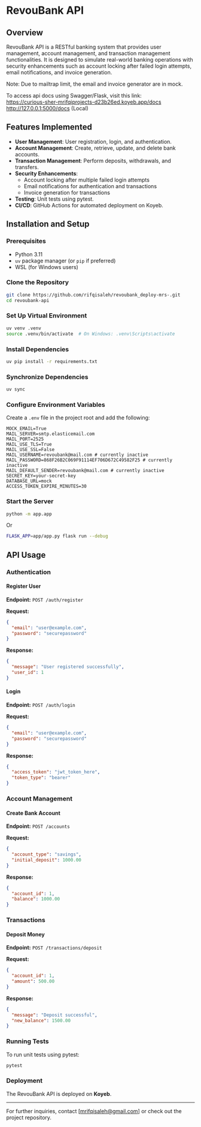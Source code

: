 # RevouBank API

## Overview
RevouBank API is a RESTful banking system that provides user management, account management, and transaction management functionalities. It is designed to simulate real-world banking operations with security enhancements such as account locking after failed login attempts, email notifications, and invoice generation. 

Note: Due to mailtrap limit, the email and invoice generator are in mock.

To access api docs using Swagger/Flask, visit this link:
<br> https://curious-sher-mrifqiprojects-d23b26ed.koyeb.app/docs
<br> http://127.0.0.1:5000/docs (Local)

## Features Implemented
- **User Management**: User registration, login, and authentication.
- **Account Management**: Create, retrieve, update, and delete bank accounts.
- **Transaction Management**: Perform deposits, withdrawals, and transfers.
- **Security Enhancements**:
  - Account locking after multiple failed login attempts
  - Email notifications for authentication and transactions
  - Invoice generation for transactions
- **Testing**: Unit tests using pytest.
- **CI/CD**: GitHub Actions for automated deployment on Koyeb.

## Installation and Setup

### Prerequisites
- Python 3.11
- `uv` package manager (or `pip` if preferred)
- WSL (for Windows users)

### Clone the Repository
```sh
git clone https://github.com/rifqisaleh/revoubank_deploy-mrs-.git
cd revoubank-api
```

### Set Up Virtual Environment
```sh
uv venv .venv
source .venv/bin/activate  # On Windows: .venv\Scripts\activate
```

### Install Dependencies
```sh
uv pip install -r requirements.txt
```

### Synchronize Dependencies
```sh
uv sync
```

### Configure Environment Variables
Create a `.env` file in the project root and add the following:
```env
MOCK_EMAIL=True
MAIL_SERVER=smtp.elasticemail.com
MAIL_PORT=2525
MAIL_USE_TLS=True
MAIL_USE_SSL=False
MAIL_USERNAME=revoubank@mail.com # currently inactive
MAIL_PASSWORD=868F26B2C069F91114EF706D672C49582F25 # currently inactive
MAIL_DEFAULT_SENDER=revoubank@mail.com # currently inactive
SECRET_KEY=your-secret-key
DATABASE_URL=mock
ACCESS_TOKEN_EXPIRE_MINUTES=30
```

### Start the Server
```sh
python -m app.app 
```
Or
```sh
FLASK_APP=app/app.py flask run --debug
```

## API Usage

### Authentication
#### Register User
**Endpoint:** `POST /auth/register`

**Request:**
```json
{
  "email": "user@example.com",
  "password": "securepassword"
}
```

**Response:**
```json
{
  "message": "User registered successfully",
  "user_id": 1
}
```

#### Login
**Endpoint:** `POST /auth/login`

**Request:**
```json
{
  "email": "user@example.com",
  "password": "securepassword"
}
```

**Response:**
```json
{
  "access_token": "jwt_token_here",
  "token_type": "bearer"
}
```

### Account Management
#### Create Bank Account
**Endpoint:** `POST /accounts`

**Request:**
```json
{
  "account_type": "savings",
  "initial_deposit": 1000.00
}
```

**Response:**
```json
{
  "account_id": 1,
  "balance": 1000.00
}
```

### Transactions
#### Deposit Money
**Endpoint:** `POST /transactions/deposit`

**Request:**
```json
{
  "account_id": 1,
  "amount": 500.00
}
```

**Response:**
```json
{
  "message": "Deposit successful",
  "new_balance": 1500.00
}
```

### Running Tests
To run unit tests using pytest:
```sh
pytest
```

### Deployment
The RevouBank API is deployed on **Koyeb**.

---

For further inquiries, contact [mrifqisaleh@gmail.com] or check out the project repository.

